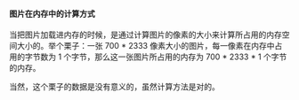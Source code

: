 #### 图片在内存中的计算方式

当把图片加载进内存的时候，是通过计算图片的像素的大小来计算所占用的内存空间大小的。举个栗子：一张 700 * 2333 像素大小的图片，每一像素在内存中占用的字节数为 1 个字节，那么这一张图片所占用的内存为 700 * 2333 * 1 个字节的内存。

当然，这个栗子的数据是没有意义的，虽然计算方法是对的。
